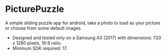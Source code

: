 # PicturePuzzle
A simple sliding puzzle app for android, take a photo to load as your picture or choose from some default images.
- Designed and tested only on a Samsung A3 (2017) with dimensions: 720 x 1280 pixels, 16:9 ratio.
- Minimum SDK required: 17.
